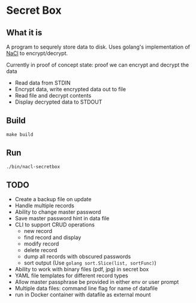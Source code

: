 # Secret Box

## What it is

A program to sequrely store data to disk.  Uses golang's implementation of [NaCl](https://godoc.org/golang.org/x/crypto/nacl/secretbox) to encrypt/decrypt.

Currently in proof of concept state: proof we can encrypt and decrypt the data
- Read data from STDIN
- Encrypt data, write encrypted data out to file
- Read file and decrypt contents
- Display decrypted data to STDOUT

## Build

`make build`

## Run

`./bin/nacl-secretbox`

## TODO
- Create a backup file on update
- Handle multiple records
- Ability to change master password
- Save master password hint in data file
- CLI to support CRUD operations
   - new record
   - find record and display
   - modify record
   - delete record
   - dump all records with obscured passwords
   - sort output (Use `golang sort.Slice(list, sortFunc)`)
- Ability to work with binary files (pdf, jpg) in secret box
- YAML file templates for different record types
- Allow master passphrase be provided in either env or user prompt
- Multiple data files: command line flag for name of datafile
- run in Docker container with datafile as external mount
